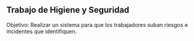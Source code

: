 ## Trabajo de Higiene y Seguridad

Objetivo: Realizar un sistema para que los trabajadores suban riesgos e incidentes que identifiquen.